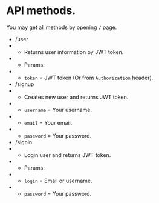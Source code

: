 # API methods.
You may get all methods by opening `/` page.

- /user
- - Returns user information by JWT token.
- - Params:
- - `token` = JWT token (Or from `Authorization` header).
- /signup
- - Creates new user and returns JWT token.
- - `username` = Your username.
- - `email` = Your email.
- - `password` = Your password.
- /signin
- - Login user and returns JWT token.
- - Params:
- - `login` = Email or username.
- - `password` = Your password.